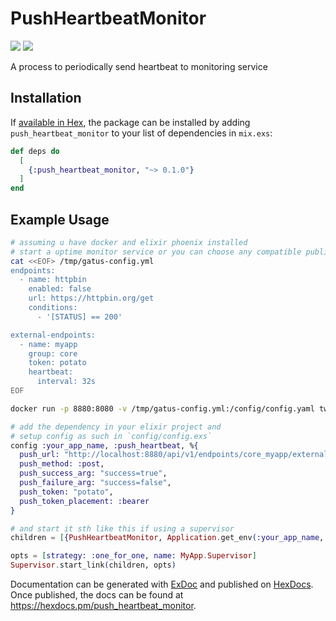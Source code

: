 # PushHeartbeatMonitor

<img src="https://coveralls.io/repos/github/xshadowlegendx/ex_push_heartbeat_monitor/badge.svg?branch=main"/> <img src="https://github.com/xshadowlegendx/ex_push_heartbeat_monitor/actions/workflows/ci.yml/badge.svg"/>

A process to periodically send heartbeat to monitoring service

## Installation

If [available in Hex](https://hexdocs.pm/push_heartbeat_monitor/readme.html), the package can be installed
by adding `push_heartbeat_monitor` to your list of dependencies in `mix.exs`:

```elixir
def deps do
  [
    {:push_heartbeat_monitor, "~> 0.1.0"}
  ]
end
```

## Example Usage

```bash
# assuming u have docker and elixir phoenix installed
# start a uptime monitor service or you can choose any compatible public offer
cat <<EOF> /tmp/gatus-config.yml
endpoints:
  - name: httpbin
    enabled: false
    url: https://httpbin.org/get
    conditions:
      - '[STATUS] == 200'

external-endpoints:
  - name: myapp
    group: core
    token: potato
    heartbeat:
      interval: 32s
EOF

docker run -p 8880:8080 -v /tmp/gatus-config.yml:/config/config.yaml twinproduction/gatus
```

```elixir
# add the dependency in your elixir project and
# setup config as such in `config/config.exs`
config :your_app_name, :push_heartbeat, %{
  push_url: "http://localhost:8880/api/v1/endpoints/core_myapp/external",
  push_method: :post,
  push_success_arg: "success=true",
  push_failure_arg: "success=false",
  push_token: "potato",
  push_token_placement: :bearer
}

# and start it sth like this if using a supervisor
children = [{PushHeartbeatMonitor, Application.get_env(:your_app_name, :push_heartbeat)}]

opts = [strategy: :one_for_one, name: MyApp.Supervisor]
Supervisor.start_link(children, opts)
```

Documentation can be generated with [ExDoc](https://github.com/elixir-lang/ex_doc)
and published on [HexDocs](https://hexdocs.pm). Once published, the docs can
be found at <https://hexdocs.pm/push_heartbeat_monitor>.
